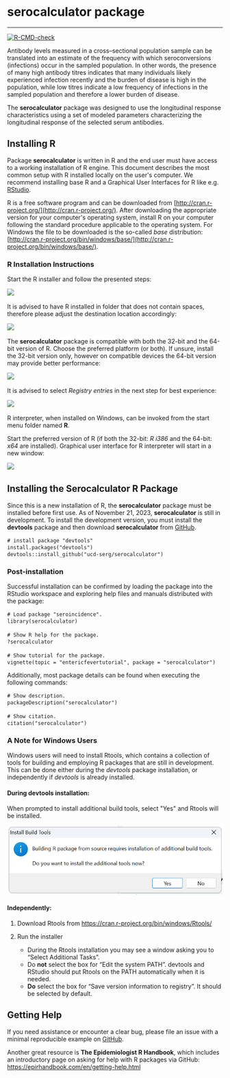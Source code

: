 serocalculator package
=====================

------------------------------------------------------------------------

<!-- badges: start -->
[![R-CMD-check](https://github.com/UCD-SERG/serocalculator/workflows/R-CMD-check/badge.svg)](https://github.com/UCD-SERG/serocalculator/actions)
<!-- badges: end -->


Antibody levels measured in a cross–sectional population sample can be translated into an estimate of the frequency with which seroconversions (infections) occur in the sampled population. In other words, the presence of many high antibody titres indicates that many individuals likely experienced infection recently and the burden of disease is high in the population, while low titres indicate a low frequency of infections in the sampled population and therefore a lower burden of disease.

The **serocalculator** package was designed to use the longitudinal response characteristics using a set of modeled parameters characterizing the longitudinal response of the selected serum antibodies. 

## Installing R

Package **serocalculator** is written in R and the end user must have access to a working installation of R engine. This document describes the most common setup with R installed 
locally on the user's computer. We recommend installing base R and a Graphical User Interfaces for R like e.g. 
[RStudio](http://www.rstudio.com/products/RStudio/).

R is a free software program and can be downloaded from [http://cran.r-project.org/](http://cran.r-project.org/).
After downloading the appropriate version for your computer's operating system, install R on your computer following the standard procedure applicable to the operating system. For Windows the file to be downloaded is the so-called *base* distribution: [http://cran.r-project.org/bin/windows/base/](http://cran.r-project.org/bin/windows/base/).

### R Installation Instructions

Start the R installer and follow the presented steps:

![][setup1]

[setup1]: vignettes/fig/setup1.png

It is advised to have R installed in folder that does not contain spaces, therefore please adjust 
the destination location accordingly:

![][setup2]

[setup2]: vignettes/fig/setup2.png

The **serocalculator** package is compatible with both the 32-bit and the 64-bit version of R. 
Choose the preferred platform (or both). If unsure, install the 32-bit version only, however
on compatible devices the 64-bit version may provide better performance:

![][setup3]

[setup3]: vignettes/fig/setup3.png


It is advised to select *Registry entries* in the next step for best experience:

![][setup4]

[setup4]: vignettes/fig/setup4.png


R interpreter, when installed on Windows, can be invoked from the start menu folder named **R**.

Start the preferred version of R (if both the 32-bit: *R i386* and the 64-bit: *x64* are installed). Graphical user interface for R interpreter will start in a new window:


![][RGui1]

[RGui1]: vignettes/fig/RGui1.png


## Installing the Serocalculator R Package

Since this is a new installation of R, the **serocalculator** package must be installed before first use. As of November 21, 2023, **serocalculator** is still in development. To install the development version, you must install the **devtools** package and then download **serocalculator** from [GitHub](https://github.com/). 


```{eval=FALSE}
# install package "devtools"
install.packages("devtools")
devtools::install_github("ucd-serg/serocalculator")

```

### Post-installation

Successful installation can be confirmed by loading the package into the RStudio workspace 
and exploring help files and manuals distributed with the package:

```r{eval=FALSE}
# Load package "seroincidence".
library(serocalculator)

# Show R help for the package.
?serocalculator

# Show tutorial for the package.
vignette(topic = "entericfevertutorial", package = "serocalculator")
```

Additionally, most package details can be found when executing the following commands:

```r{eval=FALSE}
# Show description.
packageDescription("serocalculator")

# Show citation.
citation("serocalculator")
```

### A Note for Windows Users

  Windows users will need to install Rtools, which contains a collection of tools for building and employing R packages that are still in development. This can be done either during the  *devtools* package installation, or independently if *devtools* is already installed. 


#### During devtools installation:

When prompted to install additional build tools, select "Yes" and Rtools will be installed. 

![Click Yes to install Rtools along with the *devtools* package][id]

[id]: vignettes/fig/Rtools1.png

#### Independently:

1. Download Rtools from https://cran.r-project.org/bin/windows/Rtools/
2. Run the installer

    * During the Rtools installation you may see a window asking you to “Select Additional Tasks”.
    * Do **not** select the box for “Edit the system PATH”. devtools and RStudio should put Rtools on the PATH automatically when it is needed.
    * **Do** select the box for “Save version information to registry”. It should be selected by default.

## Getting Help

If you need assistance or encounter a clear bug, please file an issue with a minimal reproducible example on [GitHub](https://github.com/UCD-SERG/serocalculator/issues). 

Another great resource is **The Epidemiologist R Handbook**, which includes an introductory page on asking for help with R packages via GitHub: https://epirhandbook.com/en/getting-help.html 
